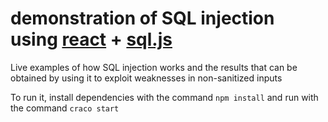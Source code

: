 # demonstration of SQL injection using [react](https://reactjs.org/) + [sql.js](https://github.com/sql-js/sql.js)

Live examples of how SQL injection works and the results that can be obtained by using it to exploit weaknesses in non-sanitized inputs

To run it, install dependencies with the command  `npm install` and run with the command `craco start`

